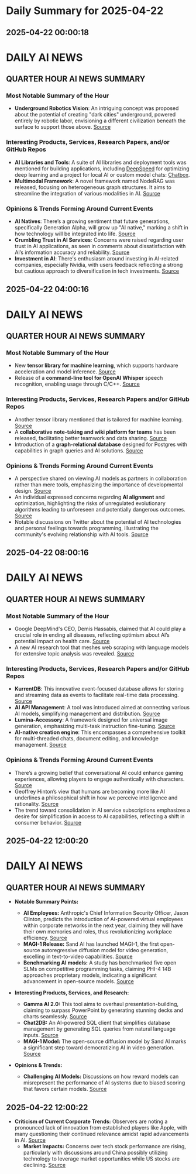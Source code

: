 # Daily Summary for 2025-04-22

## 2025-04-22 00:00:18

# DAILY AI NEWS

## QUARTER HOUR AI NEWS SUMMARY

### Most Notable Summary of the Hour
- **Underground Robotics Vision**: An intriguing concept was proposed about the potential of creating "dark cities" underground, powered entirely by robotic labor, envisioning a different civilization beneath the surface to support those above. [Source](https://x.com/i/web/status/1914468278594130262)

### Interesting Products, Services, Research Papers, and/or GitHub Repos
- **AI Libraries and Tools**: A suite of AI libraries and deployment tools was mentioned for building applications, including [DeepSpeed](https://x.com/i/web/status/1914459795790213418) for optimizing deep learning and a project for local AI or custom model chats: [Chatbox](https://x.com/i/web/status/1914444557103616001).
- **Multimodal Framework**: A novel framework named NodeRAG was released, focusing on heterogeneous graph structures. It aims to streamline the integration of various modalities in AI. [Source](https://x.com/i/web/status/1914416820196614151)

### Opinions & Trends Forming Around Current Events
- **AI Natives**: There’s a growing sentiment that future generations, specifically Generation Alpha, will grow up "AI native," marking a shift in how technology will be integrated into life. [Source](https://x.com/i/web/status/1914414328469709216)
- **Crumbling Trust in AI Services**: Concerns were raised regarding user trust in AI applications, as seen in comments about dissatisfaction with AI’s information accuracy and reliability. [Source](https://x.com/i/web/status/1914458656671715685)
- **Investment in AI**: There's enthusiasm around investing in AI-related companies, especially Nvidia, with users feedback reflecting a strong but cautious approach to diversification in tech investments. [Source](https://x.com/i/web/status/1914447201885147203)

## 2025-04-22 04:00:16

# DAILY AI NEWS

## QUARTER HOUR AI NEWS SUMMARY

### Most Notable Summary of the Hour
- New **tensor library for machine learning**, which supports hardware acceleration and model inference. [Source](https://x.com/i/web/status/1914528319862612114)
- Release of a **command-line tool for OpenAI Whisper** speech recognition, enabling usage through C/C++. [Source](https://x.com/i/web/status/1914520683603755271)

### Interesting Products, Services, Research Papers and/or GitHub Repos
- Another tensor library mentioned that is tailored for machine learning. [Source](https://x.com/i/web/status/1914528375961506225)
- A **collaborative note-taking and wiki platform for teams** has been released, facilitating better teamwork and data sharing. [Source](https://x.com/i/web/status/1914497860659216831)
- Introduction of a **graph-relational database** designed for Postgres with capabilities in graph queries and AI solutions. [Source](https://x.com/i/web/status/1914475018295161011)

### Opinions & Trends Forming Around Current Events
- A perspective shared on viewing AI models as partners in collaboration rather than mere tools, emphasizing the importance of developmental design. [Source](https://x.com/i/web/status/1914519809792086023)
- An individual expressed concerns regarding **AI alignment** and optimization, highlighting the risks of unregulated evolutionary algorithms leading to unforeseen and potentially dangerous outcomes. [Source](https://x.com/i/web/status/1914513056450875613) 
- Notable discussions on Twitter about the potential of AI technologies and personal feelings towards programming, illustrating the community's evolving relationship with AI tools. [Source](https://x.com/i/web/status/1914482633448251760)

## 2025-04-22 08:00:16

# DAILY AI NEWS

## QUARTER HOUR AI NEWS SUMMARY

### Most Notable Summary of the Hour
- Google DeepMind's CEO, Demis Hassabis, claimed that AI could play a crucial role in ending all diseases, reflecting optimism about AI’s potential impact on health care. [Source](https://x.com/i/web/status/1914567395252838748)
- A new AI research tool that meshes web scraping with language models for extensive topic analysis was revealed. [Source](https://x.com/i/web/status/1914558834481283296)

### Interesting Products, Services, Research Papers and/or GitHub Repos
- **KurrentDB**: This innovative event-focused database allows for storing and streaming data as events to facilitate real-time data processing. [Source](https://x.com/i/web/status/1914574168865099880)
- **AI API Management**: A tool was introduced aimed at connecting various AI models, simplifying management and distribution. [Source](https://x.com/i/web/status/1914581804939432102)
- **Lumina-Accessory**: A framework designed for universal image generation, emphasizing multi-task instruction fine-tuning. [Source](https://x.com/i/web/status/1914587173350957451)
- **AI-native creation engine**: This encompasses a comprehensive toolkit for multi-threaded chats, document editing, and knowledge management. [Source](https://x.com/i/web/status/1914566508803408102)

### Opinions & Trends Forming Around Current Events
- There’s a growing belief that conversational AI could enhance gaming experiences, allowing players to engage authentically with characters. [Source](https://x.com/i/web/status/1914589378380280131)
- Geoffrey Hinton’s view that humans are becoming more like AI underlines a philosophical shift in how we perceive intelligence and rationality. [Source](https://x.com/i/web/status/1914575493124288905)
- The trend toward consolidation in AI service subscriptions emphasizes a desire for simplification in access to AI capabilities, reflecting a shift in consumer behavior. [Source](https://x.com/i/web/status/1914574253212475606)

## 2025-04-22 12:00:20

# DAILY AI NEWS

## QUARTER HOUR AI NEWS SUMMARY

- **Notable Summary Points:**  
  - **AI Employees:** Anthropic's Chief Information Security Officer, Jason Clinton, predicts the introduction of AI-powered virtual employees within corporate networks in the next year, claiming they will have their own memories and roles, thus revolutionizing workplace efficiency. [Source](https://x.com/i/web/status/1914648469622452500)  
  - **MAGI-1 Release:** Sand AI has launched MAGI-1, the first open-source autoregressive diffusion model for video generation, excelling in text-to-video capabilities. [Source](https://x.com/i/web/status/1914649740970426497)  
  - **Benchmarking AI models:** A study has benchmarked five open SLMs on competitive programming tasks, claiming PHI-4 14B approaches proprietary models, indicating a significant advancement in open-source models. [Source](https://x.com/i/web/status/1914649767046529090)  

- **Interesting Products, Services, and Research:**  
  - **Gamma AI 2.0:** This tool aims to overhaul presentation-building, claiming to surpass PowerPoint by generating stunning decks and charts seamlessly. [Source](https://x.com/i/web/status/1914647768641003964)  
  - **Chat2DB:** An AI-powered SQL client that simplifies database management by generating SQL queries from natural language inputs. [Source](https://x.com/i/web/status/1914627715010883920)  
  - **MAGI-1 Model:** The open-source diffusion model by Sand AI marks a significant step toward democratizing AI in video generation. [Source](https://x.com/i/web/status/1914649740970426497)  

- **Opinions & Trends:**  
  - **Challenging AI Models:** Discussions on how reward models can misrepresent the performance of AI systems due to biased scoring that favors certain models. [Source](https://x.com/i/web/status/1914649847489011987)

## 2025-04-22 12:00:22

- **Criticism of Current Corporate Trends:** Observers are noting a pronounced lack of innovation from established players like Apple, with many questioning their continued relevance amidst rapid advancements in AI. [Source](https://x.com/i/web/status/1914618743419699376)  
  - **Market Impacts:** Concerns over tech stock performance are rising, particularly with discussions around China possibly utilizing technology to leverage market opportunities while US stocks are declining. [Source](https://x.com/i/web/status/1914612645099135220)

